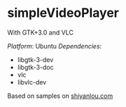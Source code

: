 # simpleVideoPlayer
With GTK+3.0 and VLC

*Platform*: Ubuntu
*Dependencies*:

- libgtk-3-dev
- libgtk-3-doc
- vlc
- libvlc-dev

Based on samples on [shiyanlou.com](http://www.shiyanlou.com)
